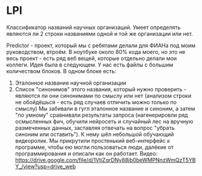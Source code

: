 # LPI
Классификатор названий научных организаций. Умеет определять являются ли 2 строки названиями одной и той же организации или нет.

Predictor -  проект, который мы с ребятами делали для ФИАНа под моим руководством, втроём. В ноутбуке около 80% кода моего, но это не весь проект - есть ряд веб вещей, которые отдельно делали мои коллеги.
Идея была в следующем. У нас есть файлы с большим количеством блоков. В одном блоке есть:
1. Эталонное название научной организации
2. Список "синонимов" этого названия, который нужно проверить - являются ли они синонимами по смыслу или нет (анализом строки не обойдёшься - есть ряд случаев отличить можно только по смыслу)
Мы забивали в гугл эталонное название и синоним, а затем "по умному" сравнивали результаты запроса (нагенерировли ряд осмысленных фич, обучили нейросеть и случайный лес на вручную размеченных данных, заставляя отвечать на вопрос "убрать синоним или оставить").
К нему шёл небольшой обучающий видеоролик. Мы прикрутили простенький веб-интерфейс к программе, чтобы ею могли пользоваться люди, далёкие от программирования и описали как он работает.
Видео: https://drive.google.com/file/d/1VtiZqrDNy88jb0beWMPNnzWmQzT5YBY_/view?usp=drive_web

